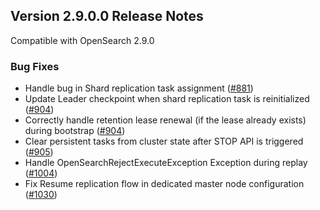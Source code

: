 ## Version 2.9.0.0 Release Notes

Compatible with OpenSearch 2.9.0


### Bug Fixes
* Handle bug in Shard replication task assignment ([#881](https://github.com/opensearch-project/cross-cluster-replication/pull/881))
* Update Leader checkpoint when shard replication task is reinitialized ([#904](https://github.com/opensearch-project/cross-cluster-replication/pull/904))
* Correctly handle retention lease renewal (if the lease already exists) during bootstrap ([#904](https://github.com/opensearch-project/cross-cluster-replication/pull/904))
* Clear persistent tasks from cluster state after STOP API is triggered ([#905](https://github.com/opensearch-project/cross-cluster-replication/pull/905))
* Handle OpenSearchRejectExecuteException Exception during replay ([#1004](https://github.com/opensearch-project/cross-cluster-replication/pull/1004))
* Fix Resume replication flow in dedicated master node configuration ([#1030](https://github.com/opensearch-project/cross-cluster-replication/pull/1030))